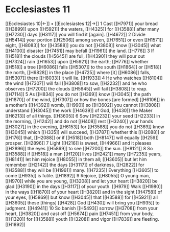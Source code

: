 # Ecclesiastes 11
[[Ecclesiastes 10|←]] • [[Ecclesiastes 12|→]]
1 Cast [[H7971]] your bread [[H3899]] upon [[H5921]] the waters, [[H4325]] for [[H3588]] after many [[H7230]] days [[H3117]] you will find it [again]. [[H4672]] 
2 Divide [[H5414]] your portion [[H2506]] among seven, [[H7651]] or even [[H1571]] eight, [[H8083]] for [[H3588]] you do not [[H3808]] know [[H3045]] what [[H4100]] disaster [[H7451]] may befall [[H1961]] the land. [[H776]] 
3 If [[H518]] the clouds [[H5645]] are full, [[H4390]] they will pour out [[H7324]] rain [[H1653]] upon [[H5921]] the earth; [[H776]] whether [[H518]] a tree [[H6086]] falls [[H5307]] to the south [[H1864]] or [[H518]] the north, [[H6828]] in the place [[H4725]] where [it] [[H6086]] falls, [[H5307]] there [[H8033]] it will lie. [[H1933]] 
4 He who watches [[H8104]] the wind [[H7307]] will fail [[H3808]] to sow, [[H2232]] and he who observes [[H7200]] the clouds [[H5645]] will fail [[H3808]] to reap. [[H7114]] 
5 As [[H834]] you do not [[H369]] know [[H3045]] the path [[H1870]] of the wind, [[H7307]] or how the bones [are formed] [[H6106]] in a mother’s [[H4392]] womb, [[H990]] so [[H3602]] you cannot [[H3808]] understand [[H3045]] the work [[H4639]] of God, [[H430]] the Maker [[H6213]] of all things. [[H3605]] 
6 Sow [[H2232]] your seed [[H2233]] in the morning, [[H1242]] and do not [[H408]] rest [[H3240]] your hands [[H3027]] in the evening, [[H6153]] for [[H3588]] you do not [[H369]] know [[H3045]] which [[H335]] will succeed, [[H3787]] whether this [[H2088]] or [[H176]] that, [[H2088]] or if [[H518]] both [[H8147]] will equally [[H259]] prosper. [[H2896]] 
7 Light [[H216]] is sweet, [[H4966]] and it pleases [[H2896]] the eyes [[H5869]] to see [[H7200]] the sun. [[H8121]] 
8 So [[H3588]] if [[H518]] a man [[H120]] lives [[H2421]] many [[H7235]] years, [[H8141]] let him rejoice [[H8055]] in them all; [[H3605]] but let him remember [[H2142]] the days [[H3117]] of darkness, [[H2822]] for [[H3588]] they will be [[H1961]] many. [[H7235]] Everything [[H3605]] to come [[H935]] is futile. [[H1892]] 
9 Rejoice, [[H8055]] O young man, [[H970]] while you are young, [[H3208]] and let your heart [[H3820]] be glad [[H3190]] in the days [[H3117]] of your youth. [[H979]] Walk [[H1980]] in the ways [[H1870]] of your heart [[H3820]] and in the sight [[H4758]] of your eyes, [[H5869]] but know [[H3045]] that [[H3588]] for [[H5921]] all [[H3605]] these [things] [[H428]] God [[H430]] will bring you [[H935]] to judgment. [[H4941]] 
10 So banish [[H5493]] sorrow [[H3708]] from your heart, [[H3820]] and cast off [[H5674]] pain [[H7451]] from your body, [[H1320]] for [[H3588]] youth [[H3208]] and vigor [[H7839]] are fleeting. [[H1892]] 

